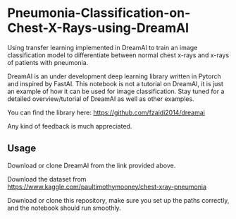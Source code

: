 # Pneumonia-Classification-on-Chest-X-Rays-using-DreamAI
Using transfer learning implemented in DreamAI to train an image classification model to differentiate between normal chest x-rays and x-rays of patients with pneumonia.

DreamAI is an under development deep learning library written in Pytorch and inspired by FastAI.
This notebook is not a tutorial on DreamAI, it is just an example of how it can be used for image classification.
Stay tuned for a detailed overview/tutorial of DreamAI as well as other examples.

You can find the library here: https://github.com/fzaidi2014/dreamai

Any kind of feedback is much appreciated.


## Usage

Download or clone DreamAI from the link provided above.

Download the dataset from https://www.kaggle.com/paultimothymooney/chest-xray-pneumonia

Download or clone this repository, make sure you set up the paths correctly, and the notebook should run smoothly.
